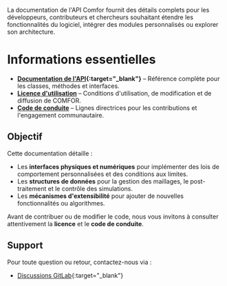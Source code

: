 La documentation de l'API Comfor fournit des détails complets pour les développeurs, contributeurs et chercheurs souhaitant étendre les fonctionnalités du logiciel, intégrer des modules personnalisés ou explorer son architecture.

# Informations essentielles
- **[Documentation de l'API](https://comfor.gitlab.io/comfor/){:target="_blank"}** – Référence complète pour les classes, méthodes et interfaces.
- **[Licence d'utilisation](../developers/dev_license.md)** – Conditions d'utilisation, de modification et de diffusion de COMFOR.
- **[Code de conduite](../developers/dev_code_of_conduct.md)** – Lignes directrices pour les contributions et l'engagement communautaire.

## Objectif
Cette documentation détaille :

- Les **interfaces physiques et numériques** pour implémenter des lois de comportement personnalisées et des conditions aux limites.
- Les **structures de données** pour la gestion des maillages, le post-traitement et le contrôle des simulations.
- Les **mécanismes d'extensibilité** pour ajouter de nouvelles fonctionnalités ou algorithmes.

Avant de contribuer ou de modifier le code, nous vous invitons à consulter attentivement la **licence** et le **code de conduite**.

## Support
Pour toute question ou retour, contactez-nous via :

- [Discussions GitLab](https://gitlab.com/comfor/comfor){:target="_blank"}
